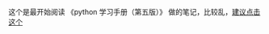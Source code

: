这个是最开始阅读 《python 学习手册（第五版）》 做的笔记，比较乱，[建议点击这个](https://github.com/jinbooooom/Programming-Checking-for-Missing/blob/master/QA/python/MyOffer.md)
